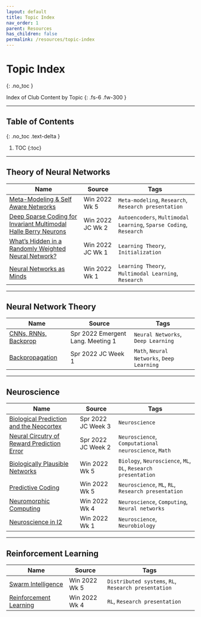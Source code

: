 ```yaml
---
layout: default
title: Topic Index
nav_order: 1
parent: Resources
has_children: false
permalink: /resources/topic-index
---
```


# Topic Index
{: .no_toc }

Index of Club Content by Topic
{: .fs-6 .fw-300 }

---

## Table of Contents
{: .no_toc .text-delta }

1. TOC
{:toc}

---

## Theory of Neural Networks

| Name | Source | Tags |
| --- | --- | --- |
| [Meta-Modeling & Self Aware Networks](https://interactive-intelligence.github.io/files/presentations/win2022/week-5/Biologically%20Informed_Plausible%20Networks%20Presentation.pdf) | Win 2022 Wk 5 | `Meta-modeling`, `Research`, `Research presentation` |
| [Deep Sparse Coding for Invariant Multimodal Halle Berry Neurons](https://interactive-intelligence.github.io/jc/win2022/meeting-2#deep-sparse-coding-for-invariant-multimodal-halle-berry-neurons) | Win 2022 JC Wk 2 | `Autoencoders`, `Multimodal Learning`, `Sparse Coding`, `Research` |
| [What’s Hidden in a Randomly Weighted Neural Network?](https://interactive-intelligence.github.io/jc/win2022/meeting-1#whats-hidden-in-a-randomly-weighted-neural-network) | Win 2022 JC Wk 1 | `Learning Theory`, `Initialization` |
| [Neural Networks as Minds](https://interactive-intelligence.github.io/meetings/win2022/meeting-1#neural-networks-as-minds) | Win 2022 Wk 1 | `Learning Theory`, `Multimodal Learning`, `Research` |

---

## Neural Network Theory

| Name | Source | Tags |
| --- | --- | --- |
| [CNNs, RNNs, Backprop](https://interactive-intelligence.github.io/projects/emergent-lang/meeting-notes#mini-lectures) | Spr 2022 Emergent Lang. Meeting 1 | `Neural Networks`, `Deep Learning` |
| [Backpropagation](https://interactive-intelligence.github.io/jc/spr2022/meeting-1#viewing) | Spr 2022 JC Week 1 | `Math`, `Neural Networks`, `Deep Learning` |

---

## Neuroscience

| Name | Source | Tags |
| --- | --- | --- |
| [Biological Prediction and the Neocortex](https://interactive-intelligence.github.io/jc/spr2022/meeting-3) | Spr 2022 JC Week 3 | `Neuroscience` |
| [Neural Circutry of Reward Prediction Error](https://interactive-intelligence.github.io/jc/spr2022/meeting-2) | Spr 2022 JC Week 2 | `Neuroscience`, `Computational neuroscience`, `Math` |
| [Biologically Plausible Networks](https://interactive-intelligence.github.io/meetings/win2022/meeting-5#biologically-informedplausible-networks) | Win 2022 Wk 5 | `Biology`, `Neuroscience`, `ML`, `DL`, `Research presentation` |
| [Predictive Coding](https://interactive-intelligence.github.io/meetings/win2022/meeting-5#predictive-coding) | Win 2022 Wk 5 | `Neuroscience`, `ML`, `RL`, `Research presentation` |
| [Neuromorphic Computing](https://interactive-intelligence.github.io/meetings/win2022/meeting-4#neuromorphic-computing) | Win 2022 Wk 4 | `Neuroscience`, `Computing`, `Neural networks` |
| [Neuroscience in I2](https://interactive-intelligence.github.io/meetings/win2022/meeting-1#neuroscience-in-i2) | Win 2022 Wk 1 | `Neuroscience`, `Neurobiology` |


---

## Reinforcement Learning

| Name | Source | Tags |
| --- | --- | --- |
| [Swarm Intelligence](https://interactive-intelligence.github.io/meetings/win2022/meeting-5#swarm-intelligence) | Win 2022 Wk 5 | `Distributed systems`, `RL`, `Research presentation` |
| [Reinforcement Learning](https://interactive-intelligence.github.io/meetings/win2022/meeting-4#reinforcement-learning) | Win 2022 Wk 4 | `RL`, `Research presentation` |





















